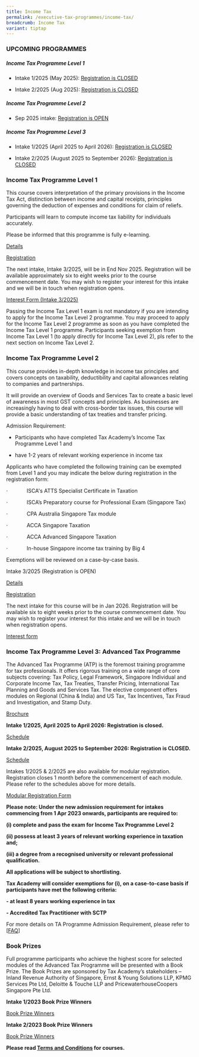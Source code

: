 ```yaml
---
title: Income Tax
permalink: /executive-tax-programmes/income-tax/
breadcrumb: Income Tax
variant: tiptap
---
```

<h3><strong>UPCOMING PROGRAMMES</strong></h3>
<h5><strong>Income Tax Programme Level 1</strong></h5>
<ul data-tight="true" class="tight">
<li>
<p>Intake 1/2025 (May 2025): <a href="https://www.taxacademy.sg/executive-tax-programmes/income-tax/#etp1oct-ta-id" rel="noopener noreferrer nofollow" target="_blank"><u>Registration is CLOSED</u></a>
</p>
</li>
<li>
<p>Intake 2/2025 (Aug 2025): <a href="https://staging-lite.d3w2b1tr7gtdnd.amplifyapp.com/executive-tax-programmes/income-tax/" rel="noopener nofollow" target="_blank"><u>Registration is CLOSED</u></a>
</p>
<p></p>
</li>
</ul>
<h5><strong>Income Tax Programme Level 2</strong></h5>
<ul data-tight="true" class="tight">
<li>
<p>Sep 2025 intake: <a href="https://www.taxacademy.sg/executive-tax-programmes/income-tax/#etp2sep-ta-id" rel="noopener noreferrer nofollow" target="_blank"><u>Registration is OPEN</u></a>
</p>
<p></p>
</li>
</ul>
<h5><strong>Income Tax Programme Level 3</strong></h5>
<ul data-tight="true" class="tight">
<li>
<p>Intake 1/2025 (April 2025 to April 2026): <a href="https://www.taxacademy.sg/executive-tax-programmes/income-tax/#atp-ta-id" rel="noopener noreferrer nofollow" target="_blank"><u>Registration is CLOSED</u></a>
</p>
</li>
<li>
<p>Intake 2/2025 (August 2025 to September 2026): <a href="https://www.taxacademy.sg/executive-tax-programmes/income-tax/#atp-ta-id" rel="noopener noreferrer nofollow" target="_blank"><u>Registration is CLOSED</u></a>
</p>
</li>
</ul>
<p></p>
<h3><strong>Income Tax Programme Level 1</strong></h3>
<p>This course covers interpretation of the primary provisions in the Income
Tax Act, distinction between income and capital receipts, principles governing
the deduction of expenses and conditions for claim of reliefs.</p>
<p>Participants will learn to compute income tax liability for individuals
accurately.</p>
<p>Please be informed that this programme is fully e-learning.</p>
<p><a href="https://go.gov.sg/kj0y00" rel="noopener nofollow" target="_blank"><u>Details</u></a>
</p>
<p><a href="https://form.gov.sg/684b821e095c7f327ae154c6" rel="noopener nofollow" target="_blank"><u>Registration</u></a>
</p>
<p>The next intake, Intake 3/2025, will be in End Nov 2025. Registration
will be available approximately six to eight weeks prior to the course
commencement date. You may wish to register your interest for this intake
and we will be in touch when registration opens.</p>
<p><a href="https://form.gov.sg/686cd654baeccc60b2496117" rel="noopener nofollow" target="_blank"><u>Interest Form (Intake 3/2025)</u></a>
</p>
<p>Passing the Income Tax Level 1 exam is not mandatory if you are intending
to apply for the Income Tax Level 2 programme. You may proceed to apply
for the Income Tax Level 2 programme as soon as you have completed the
Income Tax Level 1 programme. Participants seeking exemption from Income
Tax Level 1 (to apply directly for Income Tax Level 2), pls refer to the
next section on Income Tax Level 2.</p>
<p></p>
<h3><strong>Income Tax Programme Level 2</strong></h3>
<p>This course provides in-depth knowledge in income tax principles and covers
concepts on taxability, deductibility and capital allowances relating to
companies and partnerships.</p>
<p>It will provide an overview of Goods and Services Tax to create a basic
level of awareness in most GST concepts and principles. As businesses are
increasingly having to deal with cross-border tax issues, this course will
provide a basic understanding of tax treaties and transfer pricing.</p>
<p></p>
<p>Admission Requirement:</p>
<ul data-tight="true" class="tight">
<li>
<p>Participants who have completed Tax Academy’s Income Tax Programme Level
1 and</p>
</li>
</ul>
<ul data-tight="true" class="tight">
<li>
<p>have 1-2 years of relevant working experience in income tax</p>
</li>
</ul>
<p></p>
<p>Applicants who have completed the following training can be exempted from
Level 1 and you may indicate the below during registration in the registration
form:</p>
<p>·&nbsp;&nbsp;&nbsp;&nbsp;&nbsp;&nbsp;&nbsp;&nbsp;&nbsp;&nbsp;&nbsp;&nbsp;
ISCA's ATTS Specialist Certificate in Taxation</p>
<p>·&nbsp;&nbsp;&nbsp;&nbsp;&nbsp;&nbsp;&nbsp;&nbsp;&nbsp;&nbsp;&nbsp;&nbsp;
ISCA’s Preparatory course for Professional Exam (Singapore Tax)</p>
<p>·&nbsp;&nbsp;&nbsp;&nbsp;&nbsp;&nbsp;&nbsp;&nbsp;&nbsp;&nbsp;&nbsp;&nbsp;
CPA Australia Singapore Tax module</p>
<p>·&nbsp;&nbsp;&nbsp;&nbsp;&nbsp;&nbsp;&nbsp;&nbsp;&nbsp;&nbsp;&nbsp;&nbsp;
ACCA Singapore Taxation</p>
<p>·&nbsp;&nbsp;&nbsp;&nbsp;&nbsp;&nbsp;&nbsp;&nbsp;&nbsp;&nbsp;&nbsp;&nbsp;
ACCA Advanced Singapore Taxation</p>
<p>·&nbsp;&nbsp;&nbsp;&nbsp;&nbsp;&nbsp;&nbsp;&nbsp;&nbsp;&nbsp;&nbsp;&nbsp;
In-house Singapore income tax training by Big 4</p>
<p>Exemptions will be reviewed on a case-by-case basis.</p>
<p></p>
<p>Intake 3/2025 (Registration is OPEN)</p>
<p><a href="/files/L2IT32025coursebrochure.pdf" rel="noopener nofollow" target="_blank">Details</a>
</p>
<p><a href="https://go.gov.sg/itl232025reg" rel="noopener nofollow" target="_blank"><u>Registration</u></a>
</p>
<p>The next intake for this course will be in Jan 2026. Registration will
be available six to eight weeks prior to the course commencement date.
You may wish to register your interest for this intake and we will be in
touch when registration opens.</p>
<p><a href="https://go.gov.sg/l2it32025interest" rel="noopener nofollow" target="_blank"><u>Interest form</u></a>
</p>
<h3><strong>Income Tax Programme Level 3: Advanced Tax Programme</strong></h3>
<p>The Advanced Tax Programme (ATP) is the foremost training programme for
tax professionals. It offers rigorous training on a wide range of core
subjects covering: Tax Policy, Legal Framework, Singapore Individual and
Corporate Income Tax, Tax Treaties, Transfer Pricing, International Tax
Planning and Goods and Services Tax. The elective component offers modules
on Regional (China &amp; India) and US Tax, Tax Incentives, Tax Fraud and
Investigation, and Stamp Duty.</p>
<p><a href="https://www.taxacademy.sg/files/ATP_FY25_Brochure.pdf" rel="noopener nofollow" target="_blank"><u>Brochure</u></a>
</p>
<p></p>
<p><strong>Intake 1/2025, April 2025 to April 2026: Registration is closed.</strong>
</p>
<p><a href="https://www.taxacademy.sg/files/ATP1_2025_Schedule.pdf" rel="noopener nofollow" target="_blank"><u>Schedule</u></a>
</p>
<p></p>
<p><strong>Intake 2/2025, August 2025 to September 2026: Registration is CLOSED.</strong>
</p>
<p><a href="https://www.taxacademy.sg/files/atp22025schedulev3" rel="noopener nofollow" target="_blank"><u>Schedule</u></a>
</p>
<p></p>
<p>Intakes 1/2025 &amp; 2/2025 are also available for modular registration.
Registration closes 1 month before the commencement of each module. Please
refer to the schedules above for more details.</p>
<p><a href="https://form.gov.sg/679780c0dbe89599f5a6e30a" rel="noopener nofollow" target="_blank"><u>Modular Registration Form</u></a>
</p>
<p></p>
<p><strong>Please note: Under the new admission requirement for intakes commencing from 1 Apr 2023 onwards, participants are required to:</strong>
</p>
<p><strong>(i) complete and pass the exam for Income Tax Programme Level 2</strong>
</p>
<p><strong>(ii) possess at least 3 years of relevant working experience in taxation and;</strong>
</p>
<p><strong>(iii) a degree from a recognised university or relevant professional qualification.</strong>
</p>
<p><strong>All applications will be subject to shortlisting.</strong>
</p>
<p><strong>Tax Academy will consider exemptions for (i), on a case-to-case basis if participants have met the following criteria:</strong>
</p>
<p><strong>- at least 8 years working experience in tax</strong>
</p>
<p><strong>- Accredited Tax Practitioner with SCTP</strong>
</p>
<p>For more details on TA Programme Admission Requirement, please refer to
[<a href="https://www.taxacademy.sg/executive-tax-programmes/tax-training-roadmap/" rel="noopener noreferrer nofollow" target="_blank"><u>FAQ</u></a>]</p>
<h3><strong>Book Prizes</strong></h3>
<p>Full programme participants who achieve the highest score for selected
modules of the Advanced Tax Programme will be presented with a Book Prize.
The Book Prizes are sponsored by Tax Academy’s stakeholders – Inland Revenue
Authority of Singapore, Ernst &amp; Young Solutions LLP, KPMG Services
Pte Ltd, Deloitte &amp; Touche LLP and PricewaterhouseCoopers Singapore
Pte Ltd.</p>
<p><strong>Intake 1/2023 Book Prize Winners</strong>
</p>
<p><a href="https://www.taxacademy.sg/files/ATP_INTAKE_1_TA_WEBSITE.pdf" rel="noopener nofollow" target="_blank"><u>Book Prize Winners</u></a>
</p>
<p><strong>Intake 2/2023 Book Prize Winners</strong>
</p>
<p><a href="https://www.taxacademy.sg/files/ATP_INTAKE_2_TA_WEBSITE.pdf" rel="noopener nofollow" target="_blank"><u>Book Prize Winners</u></a>
</p>
<p><strong>Please read <a href="https://www.taxacademy.sg/executive-tax-programmes/terms-and-conditions/" rel="noopener noreferrer nofollow" target="_blank"><u>Terms and Conditions</u></a> for courses.</strong>
</p>
<p></p>